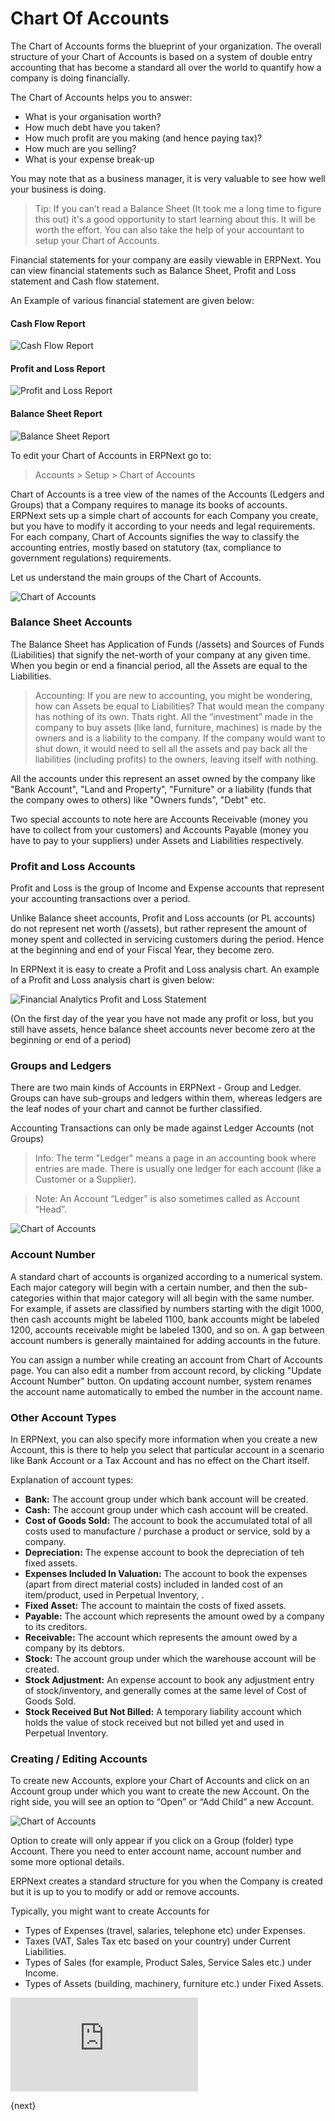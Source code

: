 <!-- add-breadcrumbs -->
# Chart Of Accounts

The Chart of Accounts forms the blueprint of your organization. The overall
structure of your Chart of Accounts is based on a system of double entry
accounting that has become a standard all over the world to quantify how a
company is doing financially.

The Chart of Accounts helps you to answer:

  * What is your organisation worth?
  * How much debt have you taken?
  * How much profit are you making (and hence paying tax)?
  * How much are you selling?
  * What is your expense break-up

You may note that as a business manager, it is very valuable to see how well
your business is doing.

> Tip: If you can’t read a Balance Sheet (It took me a long time to
figure this out) it's a good opportunity to start learning about this. It will
be worth the effort. You can also take the help of your accountant to setup
your Chart of Accounts.

Financial statements for your company are easily viewable in ERPNext. You can view financial statements
such as  Balance Sheet, Profit and Loss statement and Cash flow statement.

An Example of various financial statement are given below:

#### Cash Flow Report
<img class="screenshot" alt="Cash Flow Report" src="{{docs_base_url}}/assets/img/accounts/cash_flow_report.png">

#### Profit and Loss Report
<img class="screenshot" alt="Profit and Loss Report" src="{{docs_base_url}}/assets/img/accounts/profit_n_loss_report.png">

#### Balance Sheet Report
<img class="screenshot" alt="Balance Sheet Report" src="{{docs_base_url}}/assets/img/accounts/balance_sheet_report.png">

To edit your Chart of Accounts in ERPNext go to:

>  Accounts > Setup > Chart of Accounts

Chart of Accounts is a tree view of the names of the Accounts (Ledgers and
Groups) that a Company requires to manage its books of accounts. ERPNext sets
up a simple chart of accounts for each Company you create, but you have to
modify it according to your needs and legal requirements. For each company,
Chart of Accounts signifies the way to classify the accounting entries, mostly
based on statutory (tax, compliance to government regulations) requirements.

Let us understand the main groups of the Chart of Accounts.

<img class="screenshot" alt="Chart of Accounts" src="{{docs_base_url}}/assets/img/accounts/chart-of-accounts-1.png">

### Balance Sheet Accounts

The Balance Sheet has Application of Funds (/assets) and Sources of Funds
(Liabilities) that signify the net-worth of your company at any given time.
When you begin or end a financial period, all the Assets are equal to the
Liabilities.

> Accounting: If you are new to accounting, you might be wondering, how can
Assets be equal to Liabilities? That would mean the company has nothing of its
own. Thats right. All the “investment” made in the company to buy assets (like
land, furniture, machines) is made by the owners and is a liability to the
company. If the company would want to shut down, it would need to sell all the
assets and pay back all the liabilities (including profits) to the owners,
leaving itself with nothing.

All the accounts under this represent an asset owned by the company like "Bank
Account", "Land and Property", "Furniture" or a liability (funds that the
company owes to others) like "Owners funds", "Debt" etc.

Two special accounts to note here are Accounts Receivable (money you have to
collect from your customers) and Accounts Payable (money you have to pay to
your suppliers) under Assets and Liabilities respectively.

### Profit and Loss Accounts

Profit and Loss is the group of Income and Expense accounts that represent
your accounting transactions over a period.

Unlike Balance sheet accounts, Profit and Loss accounts (or PL accounts) do
not represent net worth (/assets), but rather represent the amount of money
spent and collected in servicing customers during the period. Hence at the
beginning and end of your Fiscal Year, they become zero.

In ERPNext it is easy to create a Profit and Loss analysis chart. An example
of a Profit and Loss analysis chart is given below:

<img class="screenshot" alt="Financial Analytics Profit and Loss Statement" src="{{docs_base_url}}/assets/img/accounts/financial-analytics-pl.png">

(On the first day of the year you have not made any profit or loss, but you
still have assets, hence balance sheet accounts never become zero at the
beginning or end of a period)

### Groups and Ledgers

There are two main kinds of Accounts in ERPNext - Group and Ledger. Groups can
have sub-groups and ledgers within them, whereas ledgers are the leaf nodes of
your chart and cannot be further classified.

Accounting Transactions can only be made against Ledger Accounts (not Groups)

> Info: The term "Ledger" means a page in an accounting book where entries are
made. There is usually one ledger for each account (like a Customer or a
Supplier).

> Note: An Account “Ledger” is also sometimes called as Account “Head”.

<img class="screenshot" alt="Chart of Accounts" src="{{docs_base_url}}/assets/img/accounts/chart-of-accounts-2.png">

### Account Number
A standard chart of accounts is organized according to a numerical system. Each major category will begin with a certain number, and then the sub-categories within that major category will all begin with the same number. For example, if assets are classified by numbers starting with the digit 1000, then cash accounts might be labeled 1100, bank accounts might be labeled 1200, accounts receivable might be labeled 1300, and so on. A gap between account numbers is generally maintained for adding accounts in the future.

You can assign a number while creating an account from Chart of Accounts page. You can also edit a number from account record, by clicking "Update Account Number" button. On updating account number, system renames the account name automatically to embed the number in the account name.

### Other Account Types

In ERPNext, you can also specify more information when you create a new
Account, this is there to help you select that particular account in a
scenario like Bank Account or a Tax Account and has no effect on the Chart
itself.

Explanation of account types:
- **Bank:** The account group under which bank account will be created.
- **Cash:** The account group under which cash account will be created.
- **Cost of Goods Sold:** The account to book the accumulated total of all costs used to manufacture / purchase a product or service, sold by a company.
- **Depreciation:** The expense account to book the depreciation of teh fixed assets.
- **Expenses Included In Valuation:** The account to book the expenses (apart from direct material costs) included in landed cost of an item/product, used in Perpetual Inventory, .
- **Fixed Asset:** The account to maintain the costs of fixed assets.
- **Payable:** The account which represents the amount owed by a company to its creditors.
- **Receivable:** The account which represents the amount owed by a company by its debtors.
- **Stock:** The account group under which the warehouse account will be created.
- **Stock Adjustment:** An expense account to book any adjustment entry of stock/inventory, and generally comes at the same level of Cost of Goods Sold.
- **Stock Received But Not Billed:** A temporary liability account which holds the value of stock received but not billed yet and used in Perpetual Inventory.

### Creating / Editing Accounts

To create new Accounts, explore your Chart of Accounts and click on an Account
group under which you want to create the new Account. On the right side, you
will see an option to “Open” or “Add Child” a new Account.

<img class="screenshot" alt="Chart of Accounts" src="{{docs_base_url}}/assets/img/accounts/chart-of-accounts-3.png">

Option to create will only appear if you click on a Group (folder) type
Account. There you need to enter account name, account number and some more
optional details.

ERPNext creates a standard structure for you when the Company is created but
it is up to you to modify or add or remove accounts.

Typically, you might want to create Accounts for

  * Types of Expenses (travel, salaries, telephone etc) under Expenses.
  * Taxes (VAT, Sales Tax etc based on your country) under Current Liabilities.
  * Types of Sales (for example, Product Sales, Service Sales etc.) under Income.
  * Types of Assets (building, machinery, furniture etc.) under Fixed Assets.


<div>
  <div class="embed-container">
    <iframe src='https://www.youtube.com/embed//AcfMCT7wLLo' frameborder='0' allowfullscreen>
    </iframe>
  </div>
</div>



{next}
